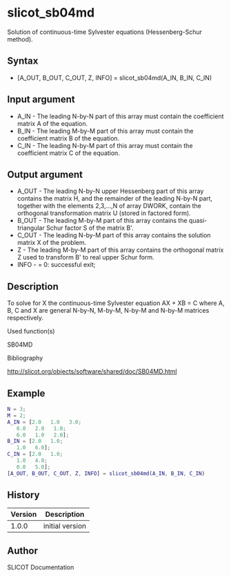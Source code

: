 # slicot_sb04md

Solution of continuous-time Sylvester equations (Hessenberg-Schur method).

## Syntax

- [A_OUT, B_OUT, C_OUT, Z, INFO] = slicot_sb04md(A_IN, B_IN, C_IN)

## Input argument

- A_IN - The leading N-by-N part of this array must contain the coefficient matrix A of the equation.
- B_IN - The leading M-by-M part of this array must contain the coefficient matrix B of the equation.
- C_IN - The leading N-by-M part of this array must contain the coefficient matrix C of the equation.

## Output argument

- A_OUT - The leading N-by-N upper Hessenberg part of this array contains the matrix H, and the remainder of the leading N-by-N part, together with the elements 2,3,...,N of array DWORK, contain the orthogonal transformation matrix U (stored in factored form).
- B_OUT - The leading M-by-M part of this array contains the quasi-triangular Schur factor S of the matrix B'.
- C_OUT - The leading N-by-M part of this array contains the solution matrix X of the problem.
- Z - The leading M-by-M part of this array contains the orthogonal matrix Z used to transform B' to real upper Schur form.
- INFO - = 0: successful exit;

## Description

  <p> To solve for X the continuous-time Sylvester equation AX + XB = C where A, B, C and X are general N-by-N, M-by-M, N-by-M and N-by-M matrices respectively.</p>

Used function(s)

SB04MD

Bibliography

http://slicot.org/objects/software/shared/doc/SB04MD.html

## Example

```matlab
N = 3;
M = 2;
A_IN = [2.0   1.0   3.0;
   0.0   2.0   1.0;
   6.0   1.0   2.0];
B_IN = [2.0   1.0;
   1.0   6.0];
C_IN = [2.0   1.0;
   1.0   4.0;
   0.0   5.0];
[A_OUT, B_OUT, C_OUT, Z, INFO] = slicot_sb04md(A_IN, B_IN, C_IN)
```

## History

| Version | Description     |
| ------- | --------------- |
| 1.0.0   | initial version |

## Author

SLICOT Documentation
